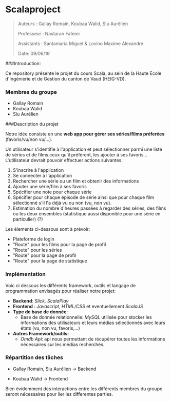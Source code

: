 # Scalaproject

> Auteurs : Gallay Romain, Koubaa Walid, Siu Aurélien
>
> Professeur : Nastaran Fatemi 
>
> Assistants : Santamaria Miguel  & Lovino Maxime Alexandre
>
> Date: 09/06/19

###Introduction:

Ce repository présente le projet du cours Scala, au sein de la Haute Ecole d'Ingénierie et de Gestion du canton de Vaud (HEIG-VD).

### Membres du groupe

- Gallay Romain
- Koubaa Walid
- Siu Aurélien

###Description du projet

Notre idée consiste en une **web app pour gérer ses séries/films préferées** (favoris/vu/non vu/…).

Un utilisateur s'identifie à l'application et peut sélectionner parmi une liste de séries et de films ceux qu'il préfèrent, les ajouter à ses favoris... L'utilisateur devrait pouvoir effectuer actions suivantes:

1. S'inscrire à l'application
2. Se connecter à l'application
3. Rechercher une série ou un film et obtenir des informations
4. Ajouter une série/film à ses favoris
5. Spécifier une note pour chaque série
6. Spécifier pour chaque épisode de série ainsi que pour chaque film sélectionné s'il l'a déjà vu ou non (vu, non vu).
7. Estimation du nombre d'heures passées à regarder des séries, des films ou les deux ensembles (statistique aussi disponible pour une série en particulier) (?)


Les élements ci-dessous sont à prévoir:

- Plateforme de login
- "Route" pour les films pour la page de profil
- "Route" pour les séries
- "Route" pour la page de profil
- "Route" pour la page de statistique

### Implémentation

Voic ci dessous les différents framework, outils et langage de programmation envisagés pour réaliser notre projet:

- **Backend**: *Slick, ScalaPlay*
- **Frontend** : *Javascript*, *HTML/CSS* et eventuellement *ScalaJS*
-  **Type de base de donnée**: 
	- Base de donnée relationnelle: *MySQL*
	utilisée pour stocker les informations des utilisateurs et leurs médias sélectionnés avec leurs états (vu, non vu, favoris,...)
- **Autres Framework/outils:** 
	- *Omdb Api*: api nous permettant de récupérer toutes les informations nécessaires sur les médias recherchés.


### Répartition des tâches

- Gallay Romain, Siu Aurélien -> Backend

-  Koubaa Walid -> Frontend

  Bien évidemment des interactions entre les différents membres du groupe seront nécessaires pour lier les differentes parties.